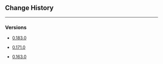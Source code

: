 ## Change History
---

### Versions
- [0.183.0](./0.183.0.md)


- [0.171.0](./0.171.0.md)

- [0.163.0](./0.163.0.md)
